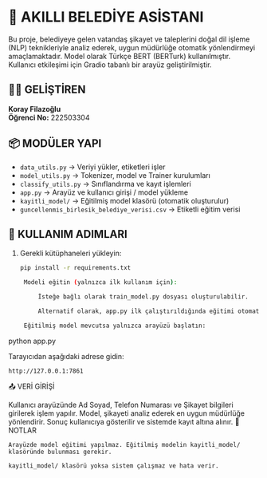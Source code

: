# 📘 AKILLI BELEDİYE ASİSTANI 

Bu proje, belediyeye gelen vatandaş şikayet ve taleplerini doğal dil işleme (NLP) teknikleriyle analiz ederek, uygun müdürlüğe otomatik yönlendirmeyi amaçlamaktadır. Model olarak Türkçe BERT (BERTurk) kullanılmıştır. Kullanıcı etkileşimi için Gradio tabanlı bir arayüz geliştirilmiştir.

## 👨‍💻 GELİŞTİREN

**Koray Filazoğlu**  
**Öğrenci No:** 222503304

## 📦 MODÜLER YAPI

- `data_utils.py` → Veriyi yükler, etiketleri işler  
- `model_utils.py` → Tokenizer, model ve Trainer kurulumları  
- `classify_utils.py` → Sınıflandırma ve kayıt işlemleri  
- `app.py` → Arayüz ve kullanıcı girişi / model yükleme  
- `kayitli_model/` → Eğitilmiş model klasörü (otomatik oluşturulur)  
- `guncellenmis_birlesik_belediye_verisi.csv` → Etiketli eğitim verisi  

## 🚀 KULLANIM ADIMLARI

1. Gerekli kütüphaneleri yükleyin:
   ```bash
   pip install -r requirements.txt

    Modeli eğitin (yalnızca ilk kullanım için):

        İsteğe bağlı olarak train_model.py dosyası oluşturulabilir.

        Alternatif olarak, app.py ilk çalıştırıldığında eğitimi otomatik başlatır.

    Eğitilmiş model mevcutsa yalnızca arayüzü başlatın:

python app.py

Tarayıcıdan aşağıdaki adrese gidin:

    http://127.0.0.1:7861

📤 VERİ GİRİŞİ

Kullanıcı arayüzünde Ad Soyad, Telefon Numarası ve Şikayet bilgileri girilerek işlem yapılır. Model, şikayeti analiz ederek en uygun müdürlüğe yönlendirir. Sonuç kullanıcıya gösterilir ve sistemde kayıt altına alınır.
📌 NOTLAR

    Arayüzde model eğitimi yapılmaz. Eğitilmiş modelin kayitli_model/ klasöründe bulunması gerekir.

    kayitli_model/ klasörü yoksa sistem çalışmaz ve hata verir.

